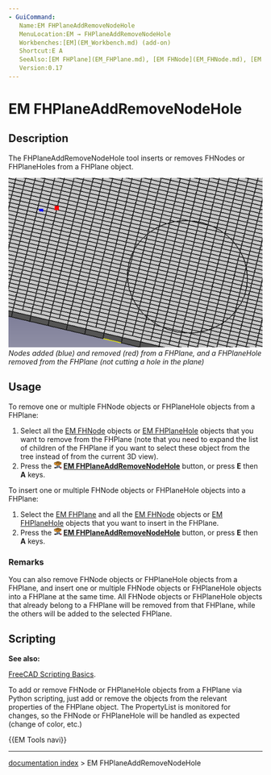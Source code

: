 ```yaml
---
- GuiCommand:
   Name:EM FHPlaneAddRemoveNodeHole
   MenuLocation:EM → FHPlaneAddRemoveNodeHole
   Workbenches:[EM](EM_Workbench.md) (add-on)
   Shortcut:E A
   SeeAlso:[EM FHPlane](EM_FHPlane.md), [EM FHNode](EM_FHNode.md), [EM FHPlaneHole](EM_FHPlaneHole.md)
   Version:0.17
---
```


# EM FHPlaneAddRemoveNodeHole

## Description

The FHPlaneAddRemoveNodeHole tool inserts or removes FHNodes or FHPlaneHoles from a FHPlane object. 

![](images/EM_FHPlaneAddRemoveNodeHole_Example.png )  
*Nodes added (blue) and removed (red) from a FHPlane, and a FHPlaneHole removed from the FHPlane (not cutting a hole in the plane)*

## Usage

To remove one or multiple FHNode objects or FHPlaneHole objects from a FHPlane:

1.  Select all the [EM FHNode](EM_FHNode.md) objects or [EM FHPlaneHole](EM_FHPlaneHole.md) objects that you want to remove from the FHPlane (note that you need to expand the list of children of the FHPlane if you want to select these object from the tree instead of from the current 3D view).
2.  Press the **<img src="images/EM_FHPlaneAddRemoveNodeHole.svg" width=16px> [EM FHPlaneAddRemoveNodeHole](EM_FHPlaneAddRemoveNodeHole.md)** button, or press **E** then **A** keys.

To insert one or multiple FHNode objects or FHPlaneHole objects into a FHPlane:

1.  Select the [EM FHPlane](EM_FHPlane.md) and all the [EM FHNode](EM_FHNode.md) objects or [EM FHPlaneHole](EM_FHPlaneHole.md) objects that you want to insert in the FHPlane.
2.  Press the **<img src="images/EM_FHPlaneAddRemoveNodeHole.svg" width=16px> [EM FHPlaneAddRemoveNodeHole](EM_FHPlaneAddRemoveNodeHole.md)** button, or press **E** then **A** keys.

### Remarks

You can also remove FHNode objects or FHPlaneHole objects from a FHPlane, and insert one or multiple FHNode objects or FHPlaneHole objects into a FHPlane at the same time. All FHNode objects or FHPlaneHole objects that already belong to a FHPlane will be removed from that FHPlane, while the others will be added to the selected FHPlane.

## Scripting


**See also:**

[FreeCAD Scripting Basics](FreeCAD_Scripting_Basics.md).

To add or remove FHNode or FHPlaneHole objects from a FHPlane via Python scripting, just add or remove the objects from the relevant properties of the FHPlane object. The PropertyList is monitored for changes, so the FHNode or FHPlaneHole will be handled as expected (change of color, etc.)

 {{EM Tools navi}}

---
[documentation index](../README.md) > EM FHPlaneAddRemoveNodeHole
